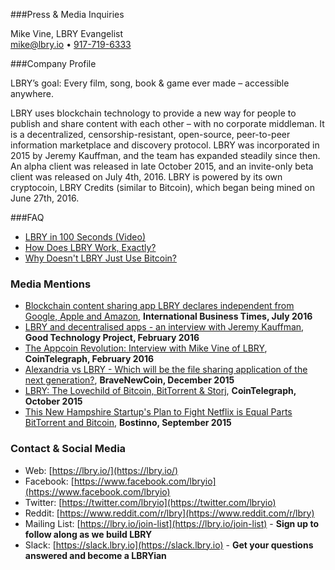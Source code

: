 ###Press & Media Inquiries

Mike Vine, LBRY Evangelist<br/>
[mike@lbry.io](mailto:mike@lbry.io) • [917-719-6333](tel:9177196333)

###Company Profile

LBRY’s goal: Every film, song, book & game ever made – accessible anywhere.

LBRY uses blockchain technology to provide a new way for people to publish and share content with each other – with no corporate middleman. It is a decentralized, censorship-resistant, open-source, peer-to-peer information marketplace and discovery protocol. LBRY was incorporated in 2015 by Jeremy Kauffman, and the team has expanded steadily since then. An alpha client was released in late October 2015, and an invite-only beta client was released on July 4th, 2016. LBRY is powered by its own cryptocoin, LBRY Credits (similar to Bitcoin), which began being mined on June 27th, 2016.

###FAQ

- [LBRY in 100 Seconds (Video)](https://www.youtube.com/watch?v=qkUA0vTWM7g)
- [How Does LBRY Work, Exactly?](https://lbry.io/news/introducing-lbry-the-bitcoin-of-content)
- [Why Doesn't LBRY Just Use Bitcoin?](https://lbry.io/news/why-doesnt-lbry-just-use-bitcoin)

### Media Mentions

- [Blockchain content sharing app LBRY declares independent from Google, Apple and Amazon](http://www.ibtimes.co.uk/blockchain-content-sharing-app-lbry-declares-independent-google-apple-amazon-1568755), **International Business Times, July 2016**
- [LBRY and decentralised apps - an interview with Jeremy Kauffman](http://goodtechnologyproject.org/blog/2016/02/07/lbry-and-decentralised-apps-an-interview-with-jeremy-kauffman/), **Good Technology Project, February 2016**
- [The Appcoin Revolution: Interview with Mike Vine of LBRY](http://cointelegraph.com/news/the-appcoin-revolution-interview-with-mike-vine-of-lbry), **CoinTelegraph, February 2016**
- [Alexandria vs LBRY - Which will be the file sharing application of the next generation?](http://bravenewcoin.com/news/alexandria-vs-lbry-which-will-be-the-file-sharing-application-of-the-next-generation/), **BraveNewCoin, December 2015**
- [LBRY: The Lovechild of Bitcoin, BitTorrent & Storj](http://cointelegraph.com/news/lbry-the-lovechild-of-bitcoin-bittorrent-storj), **CoinTelegraph, October 2015**
- [This New Hampshire Startup's Plan to Fight Netflix is Equal Parts BitTorrent and Bitcoin](http://bostinno.streetwise.co/2015/09/18/bitcoin-startups-lbry-combines-bittorrent-and-bitcoin-to-fight-netflix/), **Bostinno, September 2015**

### Contact & Social Media

- Web: [https://lbry.io/](https://lbry.io/)
- Facebook: [https://www.facebook.com/lbryio](https://www.facebook.com/lbryio)
- Twitter: [https://twitter.com/lbryio](https://twitter.com/lbryio)
- Reddit: [https://www.reddit.com/r/lbry](https://www.reddit.com/r/lbry)
- Mailing List: [https://lbry.io/join-list](https://lbry.io/join-list) - **Sign up to follow along as we build LBRY**
- Slack: [https://slack.lbry.io](https://slack.lbry.io) - **Get your questions answered and become a LBRYian**
